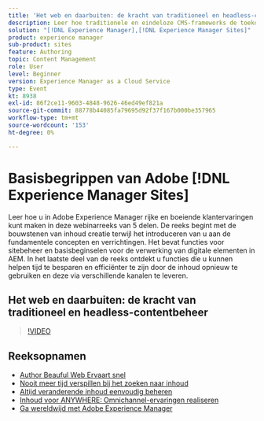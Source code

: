 ```yaml
---
title: 'Het web en daarbuiten: de kracht van traditioneel en headless-contentbeheer'
description: Leer hoe traditionele en eindeloze CMS-frameworks de toekomst van contentbeheer en de levering van digitale ervaringen bepalen.
solution: "[!DNL Experience Manager],[!DNL Experience Manager Sites]"
product: experience manager
sub-product: sites
feature: Authoring
topic: Content Management
role: User
level: Beginner
version: Experience Manager as a Cloud Service
type: Event
kt: 8938
exl-id: 86f2ce11-9603-4848-9626-46ed49ef821a
source-git-commit: 88778b44085fa79695d92f37f167b000be357965
workflow-type: tm+mt
source-wordcount: '153'
ht-degree: 0%

---
```


# Basisbegrippen van Adobe [!DNL Experience Manager Sites]

Leer hoe u in Adobe Experience Manager rijke en boeiende klantervaringen kunt maken in deze webinarreeks van 5 delen. De reeks begint met de bouwstenen van inhoud creatie terwijl het introduceren van u aan de fundamentele concepten en verrichtingen. Het bevat functies voor sitebeheer en basisbeginselen voor de verwerking van digitale elementen in AEM. In het laatste deel van de reeks ontdekt u functies die u kunnen helpen tijd te besparen en efficiënter te zijn door de inhoud opnieuw te gebruiken en deze via verschillende kanalen te leveren.

## Het web en daarbuiten: de kracht van traditioneel en headless-contentbeheer

>[!VIDEO](https://video.tv.adobe.com/v/336949/?quality=12&learn=on&hidetitle=true)

<!-- description -->

## Reeksopnamen

* [Author Beauful Web Ervaart snel](authoring-fundamentals.md)
* [Nooit meer tijd verspillen bij het zoeken naar inhoud](media-library-administration.md)
* [Altijd veranderende inhoud eenvoudig beheren](collaboration-tools.md)
* [Inhoud voor ANYWHERE: Omnichannel-ervaringen realiseren](omnichannel-experiences.md)
* [Ga wereldwijd met Adobe Experience Manager](multi-site-management-web-translation.md)
